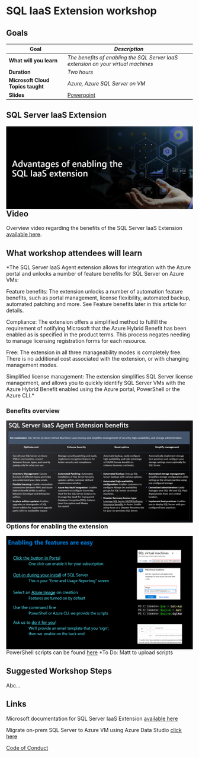 # SQL IaaS Extension workshop

## Goals

| **Goal**              | *Description*                                    |
| ----------------------------- | --------------------------------------------------------------------- |
| **What will you learn**       | *The benefits of enabling the SQL Server IaaS extension on your virtual machines* |
| **Duration**                  | *Two hours*                                                                |
| **Microsoft Cloud Topics taught**                  | *Azure, Azure SQL Server on VM*                                                                |
| **Slides** | [Powerpoint](BenefitsofSQLVMIaaSextension.pptx) 

## SQL Server IaaS Extension

<img style="float: right;" src="./images/SQL Iaas 1.png">

## Video

Overview video regarding the benefits of the SQL Server IaaS Extension [available here](https://www.youtube.com/watch?v=KUlpjoeFipk).

## What workshop attendees will learn

*The SQL Server IaaS Agent extension allows for integration with the Azure portal and unlocks a number of feature benefits for SQL Server on Azure VMs:

Feature benefits: The extension unlocks a number of automation feature benefits, such as portal management, license flexibility, automated backup, automated patching and more. See Feature benefits later in this article for details.

Compliance: The extension offers a simplified method to fulfill the requirement of notifying Microsoft that the Azure Hybrid Benefit has been enabled as is specified in the product terms. This process negates needing to manage licensing registration forms for each resource.

Free: The extension in all three manageability modes is completely free. There is no additional cost associated with the extension, or with changing management modes.

Simplified license management: The extension simplifies SQL Server license management, and allows you to quickly identify SQL Server VMs with the Azure Hybrid Benefit enabled using the Azure portal, PowerShell or the Azure CLI.*

### Benefits overview

<img style="float: right;" src="./images/SQL Iaas 2.png">

### Options for enabling the extension

<img style="float: right;" src="./images/SQL Iaas 3.png">

PowerShell scripts can be found [here](./solution) *To Do: Matt to upload scripts

## Suggested Workshop Steps

Abc...

## Links

Microsoft documentation for SQL Server IaaS Extension [available here](https://learn.microsoft.com/en-us/azure/azure-sql/virtual-machines/windows/sql-server-iaas-agent-extension-automate-management?view=azuresql&tabs=azure-powershell)

Migrate on-prem SQL Server to Azure VM using Azure Data Studio [click here](https://learn.microsoft.com/en-us/azure/dms/tutorial-sql-server-to-virtual-machine-online-ads)




[Code of Conduct](../CODE_OF_CONDUCT.md)

